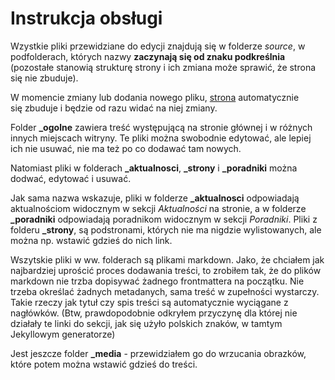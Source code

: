 # Instrukcja obsługi

Wzystkie pliki przewidziane do edycji znajdują się w folderze *source*, w podfolderach, których nazwy **zaczynają się od znaku podkreślnia** (pozostałe stanowią strukturę strony i ich zmiana może sprawić, że strona się nie zbuduje).

W momencie zmiany lub dodania nowego pliku, [strona](https://mystifying-raman-b251f5.netlify.app/) automatycznie się zbuduje i będzie od razu widać na niej zmiany.

Folder **\_ogolne** zawiera treść występującą na stronie głównej i w różnych innych miejscach witryny. Te pliki można swobodnie edytować, ale lepiej ich nie usuwać, nie ma też po co dodawać tam nowych.

Natomiast pliki w folderach **\_aktualnosci**, **\_strony** i **\_poradniki** można dodwać, edytować i usuwać.

Jak sama nazwa wskazuje, pliki w folderze **\_aktualnosci** odpowiadają aktualnościom widocznym w sekcji *Aktualności* na stronie, a w folderze **\_poradniki** odpowiadają poradnikom widocznym w sekcji *Poradniki*.
Pliki z folderu **\_strony**, są podstronami, których nie ma nigdzie wylistowanych, ale można np. wstawić gdzieś do nich link.

Wszytskie pliki w ww. folderach są plikami markdown. Jako, że chciałem jak najbardziej uprościć proces dodawania treści, to zrobiłem tak, że do plików markdown nie trzba dopisywać żadnego frontmattera na początku. Nie trzeba określać żadnych metadanych, sama treść w zupełności wystarczy. Takie rzeczy jak tytuł czy spis treści są automatycznie wyciągane z nagłówków. (Btw, prawdopodobnie odkryłem przyczynę dla której nie działały te linki do sekcji, jak się użyło polskich znaków, w tamtym Jekyllowym generatorze)

Jest jeszcze folder **\_media** - przewidziałem go do wrzucania obrazków, które potem można wstawić gdzieś do treści.
